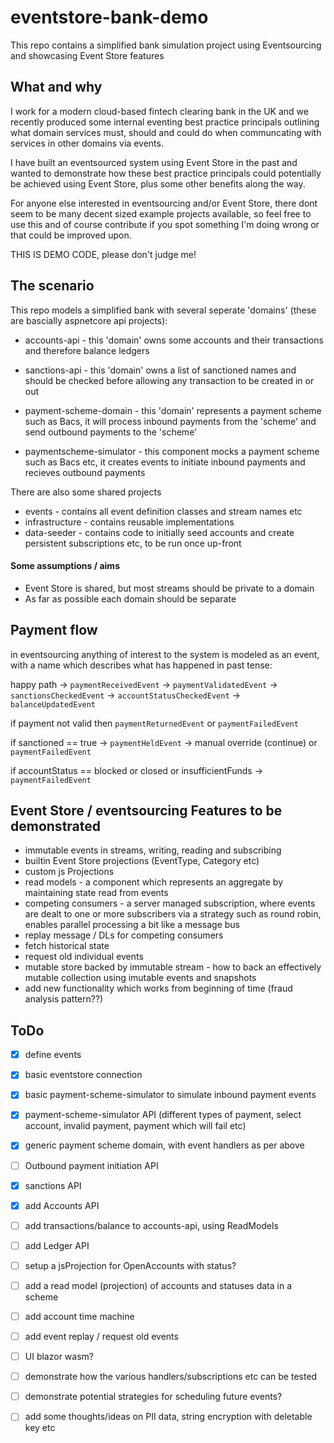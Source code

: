 # eventstore-bank-demo

This repo contains a simplified bank simulation project using Eventsourcing and showcasing Event Store features

## What and why

I work for a modern cloud-based fintech clearing bank in the UK and we recently produced some internal eventing best practice principals outlining what domain services must, should and could do when communcating with services in other domains via events. 

I have built an eventsourced system using Event Store in the past and wanted to demonstrate how these best practice principals could potentially be achieved using Event Store, plus some other benefits along the way.

For anyone else interested in eventsourcing and/or Event Store, there dont seem to be many decent sized example projects available, so feel free to use this and of course contribute if you spot something I'm doing wrong or that could be improved upon.

THIS IS DEMO CODE, please don't judge me!

## The scenario

This repo models a simplified bank with several seperate 'domains' (these are bascially aspnetcore api projects):

* accounts-api - this 'domain' owns some accounts and their transactions and therefore balance ledgers
* sanctions-api - this 'domain' owns a list of sanctioned names and should be checked before allowing any transaction to be created in or out
* payment-scheme-domain - this 'domain' represents a payment scheme such as Bacs, it will process inbound payments from the 'scheme' and send outbound payments to the 'scheme'

* paymentscheme-simulator - this component mocks a payment scheme such as Bacs etc, it creates events to initiate inbound payments and recieves outbound payments

There are also some shared projects

* events - contains all event definition classes and stream names etc
* infrastructure - contains reusable implementations
* data-seeder - contains code to initially seed accounts and create persistent subscriptions etc, to be run once up-front

#### Some assumptions / aims

* Event Store is shared, but most streams should be private to a domain
* As far as possible each domain should be separate

## Payment flow

in eventsourcing anything of interest to the system is modeled as an event, with a name which describes what has happened in past tense:

happy path -> `paymentReceivedEvent` -> `paymentValidatedEvent` -> `sanctionsCheckedEvent` -> `accountStatusCheckedEvent` -> `balanceUpdatedEvent`

if payment not valid then `paymentReturnedEvent` or `paymentFailedEvent`

if sanctioned == true -> `paymentHeldEvent` -> manual override (continue) or `paymentFailedEvent`

if accountStatus == blocked or closed or insufficientFunds -> `paymentFailedEvent`

## Event Store / eventsourcing Features to be demonstrated

* immutable events in streams, writing, reading and subscribing
* builtin Event Store projections (EventType, Category etc)
* custom js Projections
* read models - a component which represents an aggregate by maintaining state read from events
* competing consumers - a server managed subscription, where events are dealt to one or more subscribers via a strategy such as round robin, enables parallel processing a bit like a message bus
* replay message / DLs for competing consumers
* fetch historical state
* request old individual events
* mutable store backed by immutable stream - how to back an effectively mutable collection using imutable events and snapshots
* add new functionality which works from beginning of time (fraud analysis pattern??)

## ToDo

- [x] define events
- [x] basic eventstore connection
- [x] basic payment-scheme-simulator to simulate inbound payment events
- [x] payment-scheme-simulator API (different types of payment, select account, invalid payment, payment which will fail etc)
- [x] generic payment scheme domain, with event handlers as per above
- [ ] Outbound payment initiation API
- [x] sanctions API
- [x] add Accounts API
- [ ] add transactions/balance to accounts-api, using ReadModels
- [ ] add Ledger API
- [ ] setup a jsProjection for OpenAccounts with status?
- [ ] add a read model (projection) of accounts and statuses data in a scheme
- [ ] add account time machine
- [ ] add event replay / request old events
- [ ] UI blazor wasm?
- [ ] demonstrate how the various handlers/subscriptions etc can be tested
- [ ] demonstrate potential strategies for scheduling future events?
- [ ] add some thoughts/ideas on PII data, string encryption with deletable key etc

